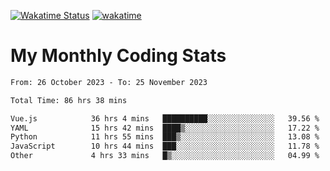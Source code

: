 [![Wakatime Status](https://github.com/noopurphalak/noopurphalak/workflows/wakatime-status-update/badge.svg)](https://github.com/noopurphalak/noopurphalak/actions/workflows/main.yml)
[![wakatime](https://wakatime.com/badge/user/80ace140-ef40-4fdd-b8ed-f3be3d2e1aea.svg)](https://wakatime.com/@80ace140-ef40-4fdd-b8ed-f3be3d2e1aea)

# My Monthly Coding Stats

<!--START_SECTION:waka-->

```txt
From: 26 October 2023 - To: 25 November 2023

Total Time: 86 hrs 38 mins

Vue.js            36 hrs 4 mins   ██████████░░░░░░░░░░░░░░░   39.56 %
YAML              15 hrs 42 mins  ████▒░░░░░░░░░░░░░░░░░░░░   17.22 %
Python            11 hrs 55 mins  ███▒░░░░░░░░░░░░░░░░░░░░░   13.08 %
JavaScript        10 hrs 44 mins  ███░░░░░░░░░░░░░░░░░░░░░░   11.78 %
Other             4 hrs 33 mins   █▒░░░░░░░░░░░░░░░░░░░░░░░   04.99 %
```

<!--END_SECTION:waka-->
